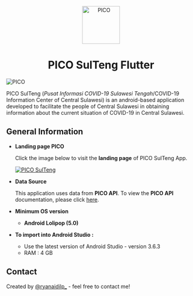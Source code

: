 ﻿<p align="center">
  <img src="https://banuacoders.com/app/pico/logo.png"  width="100" height="100" alt="PICO"/>
</p>

<h1 align="center"> PICO SulTeng Flutter </h1>

![PICO](https://i.ibb.co/P4s0cXg/pico-banner.png)

PICO SulTeng (*Pusat Informasi COVID-19 Sulawesi Tengah*/COVID-19 Information Center of Central Sulawesi) is an android-based application developed to facilitate the people of Central Sulawesi in obtaining information about the current situation of COVID-19 in Central Sulawesi.

## General Information

* **Landing page PICO**  

  Click the image below to visit the **landing page** of PICO SulTeng App.
  
  [![PICO SulTeng](https://i.ibb.co/jRtxp9Y/picobar.png)](https://banuacoders.com/app/pico)

* **Data Source**

  This application uses data from **PICO API**. To view the **PICO API** documentation, please click [here](https://github.com/ryanaidilp/PICO_SULTENG_API).
* **Minimum OS version**

  * **Android Lolipop (5.0)**

* **To import into Android Studio :**
  * Use the latest version of Android Studio - version 3.6.3
  * RAM :  4 GB

## Contact

Created by [@ryanaidilp_](https://linkedin.com/in/ryanaidilp) - feel free to contact me!